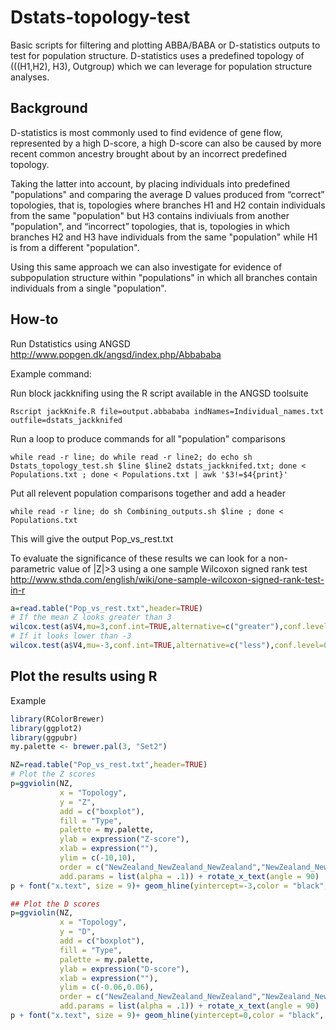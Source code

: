 # Dstats-topology-test
Basic scripts for filtering and plotting ABBA/BABA or D-statistics outputs to test for population structure. D-statistics uses a predefined topology of (((H1,H2), H3), Outgroup) which we can leverage for population structure analyses.

## Background
D-statistics is most commonly used to find evidence of gene flow, represented by a high D-score, a high D-score can also be caused by more recent common ancestry brought about by an incorrect predefined topology. 

Taking the latter into account, by placing individuals into predefined "populations" and comparing the average D values produced from “correct” topologies, that is, topologies where branches H1 and H2 contain individuals from the same "population" but H3 contains indiviuals from another "population", and “incorrect” topologies, that is, topologies in which branches H2 and H3 have individuals from the same "population" while H1 is from a different "population". 

Using this same approach we can also investigate for evidence of subpopulation structure within "populations" in which all branches contain individuals from a single "population".

## How-to

Run Dstatistics using ANGSD http://www.popgen.dk/angsd/index.php/Abbababa

Example command: 


Run block jackknifing using the R script available in the ANGSD toolsuite

`Rscript jackKnife.R file=output.abbababa indNames=Individual_names.txt outfile=dstats_jackknifed`

Run a loop to produce commands for all "population" comparisons

`while read -r line; do while read -r line2; do echo sh Dstats_topology_test.sh $line $line2 dstats_jackknifed.txt; done < Populations.txt ; done < Populations.txt | awk '$3!=$4{print}'`

Put all relevent population comparisons together and add a header

`while read -r line; do sh Combining_outputs.sh $line ; done < Populations.txt`

This will give the output Pop_vs_rest.txt 

To evaluate the significance of these results we can look for a non-parametric value of |Z|>3 using a one sample Wilcoxon signed rank test
http://www.sthda.com/english/wiki/one-sample-wilcoxon-signed-rank-test-in-r

```R
a=read.table("Pop_vs_rest.txt",header=TRUE)
# If the mean Z looks greater than 3
wilcox.test(a$V4,mu=3,conf.int=TRUE,alternative=c("greater"),conf.level=0.95)
# If it looks lower than -3
wilcox.test(a$V4,mu=-3,conf.int=TRUE,alternative=c("less"),conf.level=0.95)
```

## Plot the results using R

Example

```R
library(RColorBrewer)
library(ggplot2)
library(ggpubr)
my.palette <- brewer.pal(3, "Set2")

NZ=read.table("Pop_vs_rest.txt",header=TRUE)
# Plot the Z scores
p=ggviolin(NZ,
           x = "Topology",
           y = "Z",
           add = c("boxplot"),
           fill = "Type",
           palette = my.palette,
           ylab = expression("Z-score"),
           xlab = expression(""),
           ylim = c(-10,10),
           order = c("NewZealand_NewZealand_NewZealand","NewZealand_NewZealand_SouthAfrica","SouthAfrica_NewZealand_NewZealand","NewZealand_NewZealand_SouthAustralia","SouthAustralia_NewZealand_NewZealand","NewZealand_NewZealand_WestAustralia","WestAustralia_NewZealand_NewZealand"),
           add.params = list(alpha = .1)) + rotate_x_text(angle = 90)
p + font("x.text", size = 9)+ geom_hline(yintercept=-3,color = "black", size=0.5,linetype="dashed")+ geom_hline(yintercept=3,color = "black", size=0.5,linetype="dashed") + rremove("legend")

## Plot the D scores
p=ggviolin(NZ,
           x = "Topology",
           y = "D",
           add = c("boxplot"),
           fill = "Type",
           palette = my.palette,
           ylab = expression("D-score"),
           xlab = expression(""),
           ylim = c(-0.06,0.06),
           order = c("NewZealand_NewZealand_NewZealand","NewZealand_NewZealand_SouthAfrica","SouthAfrica_NewZealand_NewZealand","NewZealand_NewZealand_SouthAustralia","SouthAustralia_NewZealand_NewZealand","NewZealand_NewZealand_WestAustralia","WestAustralia_NewZealand_NewZealand"),
           add.params = list(alpha = .1)) + rotate_x_text(angle = 90)
p + font("x.text", size = 9)+ geom_hline(yintercept=0,color = "black", size=0.5,linetype="dashed") + rremove("legend")`
```
